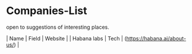 # Companies-List

open to suggestions of interesting places.


| Name           | Field                 | Website    |
|  Habana labs   | Tech                  | (https://habana.ai/about-us/) |

